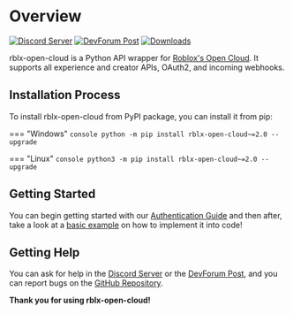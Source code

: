 # Overview

[![Discord Server](https://img.shields.io/badge/dynamic/json?url=https%3A%2F%2Fdiscord.com%2Fapi%2Fv10%2Finvites%2F4CSc9E5uQy%3Fwith_counts%3Dtrue&query=%24.approximate_member_count&suffix=%20members&style=for-the-badge&logo=discord&logoColor=white&label=Discord%20Server&labelColor=%235865F2&color=%23353535)](https://discord.gg/4CSc9E5uQy)
[![DevForum Post](https://img.shields.io/badge/dynamic/json?url=https%3A%2F%2Fdevforum.roproxy.com%2Ft%2F1991959.json&query=%24.like_count&suffix=%20Likes&style=for-the-badge&logo=robloxstudio&logoColor=white&label=DevForum%20Post&labelColor=%23009fff&color=%23353535)](https://devforum.roblox.com/t/1991959)
[![Downloads](https://img.shields.io/pypi/dm/rblx-open-cloud?style=for-the-badge&logo=pypi&logoColor=white&label=PyPi%20Downloads&labelColor=%23006dad&color=%23353535)](https://pypi.org/project/rblx-open-cloud)

rblx-open-cloud is a Python API wrapper for [Roblox's Open Cloud](https://create.roblox.com/docs/cloud/open-cloud). It supports all experience and creator APIs, OAuth2, and incoming webhooks.

## Installation Process
To install rblx-open-cloud from PyPI package, you can install it from pip:

=== "Windows"
    ```console
    python -m pip install rblx-open-cloud~=2.0 --upgrade
    ```

=== "Linux"
    ```console
    python3 -m pip install rblx-open-cloud~=2.0 --upgrade
    ```

## Getting Started 
You can begin getting started with our [Authentication Guide](/docs/guides/authentication.md) and then after, take a look at a [basic example](/docs/guides/basic.md) on how to implement it into code!

## Getting Help

You can ask for help in the [Discord Server](https://discord.gg/4CSc9E5uQy) or the [DevForum Post](https://devforum.roblox.com/t/1991959), and you can report bugs on the [GitHub Repository](https://github.com/treeben77/rblx-open-cloud/issues).

**Thank you for using rblx-open-cloud!**
